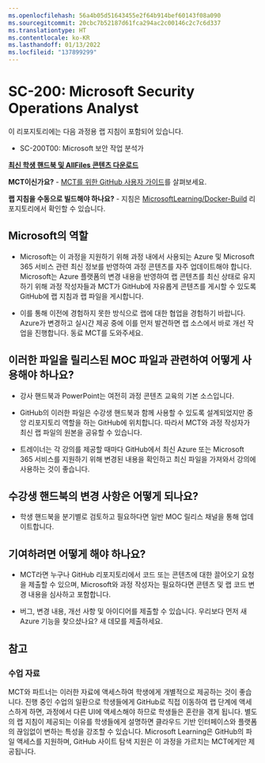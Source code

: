 ```yaml
---
ms.openlocfilehash: 56a4b05d51643455e2f64b914bef60143f08a090
ms.sourcegitcommit: 20cbc7b52187d61fca294ac2c00146c2c7c6d337
ms.translationtype: HT
ms.contentlocale: ko-KR
ms.lasthandoff: 01/13/2022
ms.locfileid: "137899299"
---
```

# <a name="sc-200-microsoft-security-operations-analyst"></a>SC-200: Microsoft Security Operations Analyst

이 리포지토리에는 다음 과정용 랩 지침이 포함되어 있습니다.

- SC-200T00: Microsoft 보안 작업 분석가
 

**[최신 학생 핸드북 및 AllFiles 콘텐츠 다운로드](../../releases/latest)**

**MCT이신가요?** - [MCT를 위한 GitHub 사용자 가이드](https://microsoftlearning.github.io/MCT-User-Guide/)를 살펴보세요.

**랩 지침을 수동으로 빌드해야 하나요?** - 지침은 [MicrosoftLearning/Docker-Build](https://github.com/MicrosoftLearning/Docker-Build) 리포지토리에서 확인할 수 있습니다.

## <a name="what-are-we-doing"></a>Microsoft의 역할

- Microsoft는 이 과정을 지원하기 위해 과정 내에서 사용되는 Azure 및 Microsoft 365 서비스 관련 최신 정보를 반영하여 과정 콘텐츠를 자주 업데이트해야 합니다.  Microsoft는 Azure 플랫폼의 변경 내용을 반영하여 랩 콘텐츠를 최신 상태로 유지하기 위해 과정 작성자들과 MCT가 GitHub에 자유롭게 콘텐츠를 게시할 수 있도록 GitHub에 랩 지침과 랩 파일을 게시합니다.

- 이를 통해 이전에 경험하지 못한 방식으로 랩에 대한 협업을 경험하기 바랍니다. Azure가 변경하고 실시간 제공 중에 이를 먼저 발견하면 랩 소스에서 바로 개선 작업을 진행합니다.  동료 MCT를 도와주세요.

## <a name="how-should-i-use-these-files-relative-to-the-released-moc-files"></a>이러한 파일을 릴리스된 MOC 파일과 관련하여 어떻게 사용해야 하나요?

- 강사 핸드북과 PowerPoint는 여전히 과정 콘텐츠 교육의 기본 소스입니다.

- GitHub의 이러한 파일은 수강생 핸드북과 함께 사용할 수 있도록 설계되었지만 중앙 리포지토리 역할을 하는 GitHub에 위치합니다. 따라서 MCT와 과정 작성자가 최신 랩 파일의 원본을 공유할 수 있습니다.

- 트레이너는 각 강의를 제공할 때마다 GitHub에서 최신 Azure 또는 Microsoft 365 서비스를 지원하기 위해 변경된 내용을 확인하고 최신 파일을 가져와서 강의에 사용하는 것이 좋습니다.

## <a name="what-about-changes-to-the-student-handbook"></a>수강생 핸드북의 변경 사항은 어떻게 되나요?

- 학생 핸드북을 분기별로 검토하고 필요하다면 일반 MOC 릴리스 채널을 통해 업데이트합니다.

## <a name="how-do-i-contribute"></a>기여하려면 어떻게 해야 하나요?

- MCT라면 누구나 GitHub 리포지토리에서 코드 또는 콘텐츠에 대한 끌어오기 요청을 제출할 수 있으며, Microsoft와 과정 작성자는 필요하다면 콘텐츠 및 랩 코드 변경 내용을 심사하고 포함합니다.

- 버그, 변경 내용, 개선 사항 및 아이디어를 제출할 수 있습니다.  우리보다 먼저 새 Azure 기능을 찾으셨나요?  새 데모를 제출하세요.

## <a name="notes"></a>참고

### <a name="classroom-materials"></a>수업 자료

MCT와 파트너는 이러한 자료에 액세스하여 학생에게 개별적으로 제공하는 것이 좋습니다.  진행 중인 수업의 일환으로 학생들에게 GitHub로 직접 이동하여 랩 단계에 액세스하게 하면, 과정에서 다른 UI에 액세스해야 하므로 학생들은 혼란을 겪게 됩니다. 별도의 랩 지침이 제공되는 이유를 학생들에게 설명하면 클라우드 기반 인터페이스와 플랫폼의 끊임없이 변하는 특성을 강조할 수 있습니다. Microsoft Learning은 GitHub의 파일 액세스를 지원하며, GitHub 사이트 탐색 지원은 이 과정을 가르치는 MCT에게만 제공됩니다.
